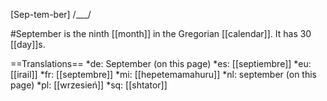 [Sep-tem-ber] /___/

#September is the ninth [[month]] in the Gregorian [[calendar]]. It has 30 [[day]]s.

==Translations==
*de: September (on this page)
*es: [[septiembre]]
*eu: [[irail]]
*fr: [[septembre]]
*mi: [[hepetemamahuru]]
*nl: september (on this page)
*pl: [[wrzesień]]
*sq: [[shtator]]
